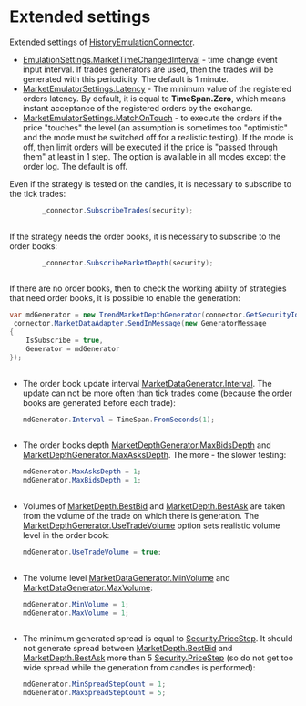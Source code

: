 # Extended settings

Extended settings of [HistoryEmulationConnector](xref:StockSharp.Algo.Testing.HistoryEmulationConnector).

- [EmulationSettings.MarketTimeChangedInterval](xref:StockSharp.Algo.Strategies.Testing.EmulationSettings.MarketTimeChangedInterval) \- time change event input interval. If trades generators are used, then the trades will be generated with this periodicity. The default is 1 minute.
- [MarketEmulatorSettings.Latency](xref:StockSharp.Algo.Testing.MarketEmulatorSettings.Latency) \- The minimum value of the registered orders latency. By default, it is equal to **TimeSpan.Zero**, which means instant acceptance of the registered orders by the exchange. 
- [MarketEmulatorSettings.MatchOnTouch](xref:StockSharp.Algo.Testing.MarketEmulatorSettings.MatchOnTouch) \- to execute the orders if the price "touches" the level (an assumption is sometimes too "optimistic" and the mode must be switched off for a realistic testing). If the mode is off, then limit orders will be executed if the price is "passed through them" at least in 1 step. The option is available in all modes except the order log. The default is off.

Even if the strategy is tested on the candles, it is necessary to subscribe to the tick trades:

```cs
		_connector.SubscribeTrades(security);
		
```

If the strategy needs the order books, it is necessary to subscribe to the order books:

```cs
		_connector.SubscribeMarketDepth(security);
		
```

If there are no order books, then to check the working ability of strategies that need order books, it is possible to enable the generation:

```cs
var mdGenerator = new TrendMarketDepthGenerator(connector.GetSecurityId(security));
_connector.MarketDataAdapter.SendInMessage(new GeneratorMessage
{
    IsSubscribe = true,
    Generator = mdGenerator
});
		
```

- The order book update interval [MarketDataGenerator.Interval](xref:StockSharp.Algo.Testing.MarketDataGenerator.Interval). The update can not be more often than tick trades come (because the order books are generated before each trade):

  ```cs
  mdGenerator.Interval = TimeSpan.FromSeconds(1);
  				
  ```
- The order books depth [MarketDepthGenerator.MaxBidsDepth](xref:StockSharp.Algo.Testing.MarketDepthGenerator.MaxBidsDepth) and [MarketDepthGenerator.MaxAsksDepth](xref:StockSharp.Algo.Testing.MarketDepthGenerator.MaxAsksDepth). The more \- the slower testing:

  ```cs
  mdGenerator.MaxAsksDepth = 1; 
  mdGenerator.MaxBidsDepth = 1;
  				
  ```
- Volumes of [MarketDepth.BestBid](xref:StockSharp.BusinessEntities.MarketDepth.BestBid) and [MarketDepth.BestAsk](xref:StockSharp.BusinessEntities.MarketDepth.BestAsk) are taken from the volume of the trade on which there is generation. The [MarketDepthGenerator.UseTradeVolume](xref:StockSharp.Algo.Testing.MarketDepthGenerator.UseTradeVolume) option sets realistic volume level in the order book:

  ```cs
  mdGenerator.UseTradeVolume = true;
  				
  ```
- The volume level [MarketDataGenerator.MinVolume](xref:StockSharp.Algo.Testing.MarketDataGenerator.MinVolume) and [MarketDataGenerator.MaxVolume](xref:StockSharp.Algo.Testing.MarketDataGenerator.MaxVolume):

  ```cs
  mdGenerator.MinVolume = 1;
  mdGenerator.MaxVolume = 1;
  				
  ```
- The minimum generated spread is equal to [Security.PriceStep](xref:StockSharp.BusinessEntities.Security.PriceStep). It should not generate spread between [MarketDepth.BestBid](xref:StockSharp.BusinessEntities.MarketDepth.BestBid) and [MarketDepth.BestAsk](xref:StockSharp.BusinessEntities.MarketDepth.BestAsk) more than 5 [Security.PriceStep](xref:StockSharp.BusinessEntities.Security.PriceStep) (so do not get too wide spread while the generation from candles is performed):

  ```cs
  mdGenerator.MinSpreadStepCount = 1;
  mdGenerator.MaxSpreadStepCount = 5;
  				
  ```
